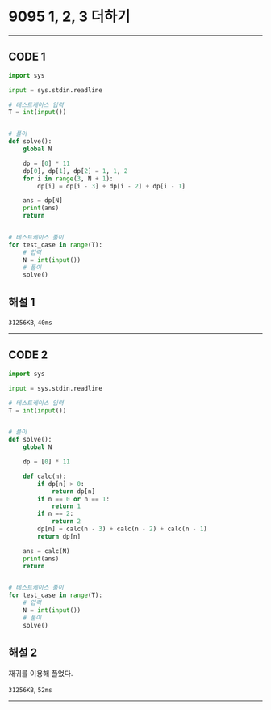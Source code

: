 # 9095 1, 2, 3 더하기

---

## CODE 1

```python
import sys

input = sys.stdin.readline

# 테스트케이스 입력
T = int(input())


# 풀이
def solve():
    global N

    dp = [0] * 11
    dp[0], dp[1], dp[2] = 1, 1, 2
    for i in range(3, N + 1):
        dp[i] = dp[i - 3] + dp[i - 2] + dp[i - 1]

    ans = dp[N]
    print(ans)
    return


# 테스트케이스 풀이
for test_case in range(T):
    # 입력
    N = int(input())
    # 풀이
    solve()

```

## 해설 1

`31256KB`, `40ms`

---

## CODE 2

```python
import sys

input = sys.stdin.readline

# 테스트케이스 입력
T = int(input())


# 풀이
def solve():
    global N

    dp = [0] * 11

    def calc(n):
        if dp[n] > 0:
            return dp[n]
        if n == 0 or n == 1:
            return 1
        if n == 2:
            return 2
        dp[n] = calc(n - 3) + calc(n - 2) + calc(n - 1)
        return dp[n]

    ans = calc(N)
    print(ans)
    return


# 테스트케이스 풀이
for test_case in range(T):
    # 입력
    N = int(input())
    # 풀이
    solve()

```

## 해설 2

재귀를 이용해 풀었다.

`31256KB`, `52ms`

---
